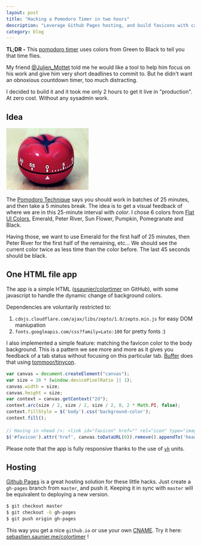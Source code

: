 ```yaml
---
layout: post
title: "Hacking a Pomodoro Timer in two hours"
description: "Leverage Github Pages hosting, and build favicons with canvas"
category: blog
---
```


**TL;DR -** This [pomodoro timer](http://sebastien.saunier.me/colortimer/) uses colors
from Green to Black to tell you that time flies.


My friend [@Julien_Mottet](https://twitter.com/Julien_Mottet) told me he would
like a tool to help him focus on his work and give him very short deadlines to
commit to. But he didn't want an obnoxious countdown timer, too much distracting.

I decided to build it and it took me only 2 hours to get it live in "production".
At zero cost. Without any sysadmin work.

## Idea

<img class="inline pull-right" src="/images/posts/pomodoro.jpg" alt="Pomodoro Timer" />


The [Pomodoro Technique](https://en.wikipedia.org/wiki/Pomodoro_Technique)
says you should work in batches of 25 minutes, and then take a 5 minutes break.
The idea is to get a visual feedback of where we are in this 25-minute interval
with *color*. I chose 6 colors from [Flat UI Colors](http://flatuicolors.com/),
Emerald, Peter River, Sun Flower, Pumpkin, Pomegranate and Black.

Having those, we want to use Emerald for the first half of 25 minutes, then Peter River
for the first half of the remaining, etc... We should see the current color twice as
less time than the color before. The last 45 seconds should be black.

## One HTML file app

The app is a simple HTML ([ssaunier/colortimer](https://github.com/ssaunier/colortimer) on GitHub),
with some javascript to handle the dynamic change of background colors.

Dependencies are voluntarily restricted to:

1. `cdnjs.cloudflare.com/ajax/libs/zepto/1.0/zepto.min.js` for easy DOM maniupation
2. `fonts.googleapis.com/css?family=Lato:100` for pretty fonts :)

I also implemented a simple feature: matching the favicon color to the body background. This
is a pattern we see more and more as it gives you feedback of a tab status without focusing
on this particular tab. [Buffer](http://bufferapp.com/) does that using [tommoor/tinycon](https://github.com/tommoor/tinycon).

```javascript
var canvas = document.createElement("canvas");
var size = 16 * (window.devicePixelRatio || 1);
canvas.width = size;
canvas.height = size;
var context = canvas.getContext("2d");
context.arc(size / 2, size / 2, size / 2, 0, 2 * Math.PI, false);
context.fillStyle = $('body').css('background-color');
context.fill();

// Having in <head />: <link id="favicon" href="" rel="icon" type="image/x-icon">
$('#favicon').attr('href', canvas.toDataURL(0)).remove().appendTo('head');
```

Please note that the app is fully responsive thanks to the use of [`vh`](http://dev.opera.com/articles/view/css-viewport-units/) units.

## Hosting

[Github Pages](http://pages.github.com/) is a great hosting solution for
these little hacks. Just create a `gh-pages` branch from `master`, and push it.
Keeping it in sync with `master` will be equivalent to deploying a new version.

```bash
$ git checkout master
$ git checkout -b gh-pages
$ git push origin gh-pages
```

This way you get a nice `github.io` or use your own [CNAME](https://help.github.com/articles/setting-up-a-custom-domain-with-pages).
Try it here:
[sebastien.saunier.me/colortimer](http://sebastien.saunier.me/colortimer/) !
